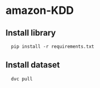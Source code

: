 # amazon-KDD

## Install library
```
  pip install -r requirements.txt
```

## Install dataset
```
  dvc pull
```
